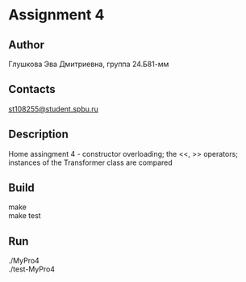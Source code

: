 # Assignment 4
## Author
Глушкова Эва Дмитриевна, группа 24.Б81-мм
## Contacts
st108255@student.spbu.ru
## Description
Home assingment 4 - constructor overloading; the <<, >> operators; instances of the Transformer class are compared
## Build
make <br />
make test
## Run
./MyPro4 <br />
./test-MyPro4

